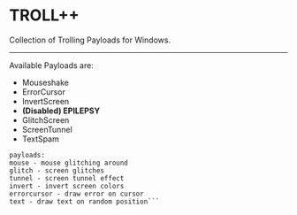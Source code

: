 # TROLL++
Collection of Trolling Payloads for Windows.

---

Available Payloads are:
- Mouseshake
- ErrorCursor
- InvertScreen
- **(Disabled) EPILEPSY**
- GlitchScreen
- ScreenTunnel
- TextSpam

```usage: main.exe [payload] [loops] [delay] {text}
payloads:
mouse - mouse glitching around
glitch - screen glitches
tunnel - screen tunnel effect
invert - invert screen colors
errorcursor - draw error on cursor
text - draw text on random position```